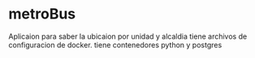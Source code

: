 # metroBus
Aplicaion para saber la ubicaion por unidad y alcaldia tiene archivos de configuracion de docker. tiene contenedores python y postgres
